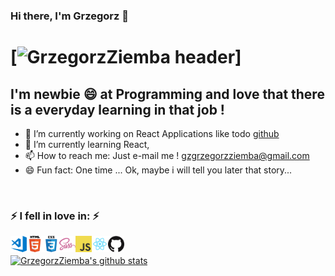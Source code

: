 ### Hi there, I'm Grzegorz  👋
# [![GrzegorzZiemba header](https://raw.githubusercontent.com/GrzegorzZiemba/GrzegorzZiemba/logo.png)]

## I'm newbie 😄 at Programming and love that there is a everyday learning in that job !
- 🔭 I’m currently working on React Applications like todo [github]
- 🌱 I’m currently learning React,
- 📫 How to reach me: Just e-mail me ! gzgrzegorzziemba@gmail.com
- 😄 Fun fact: One time ... Ok, maybe i will tell you later that story...

<br />

[github]: https://github.com/GrzegorzZiemba/ToDoAppWithLogin

### ⚡ I fell in love in:  ⚡

<img align="left" alt="Visual Studio Code" width="26px" src="https://raw.githubusercontent.com/github/explore/80688e429a7d4ef2fca1e82350fe8e3517d3494d/topics/visual-studio-code/visual-studio-code.png" />
<img align="left" alt="HTML5" width="26px" src="https://raw.githubusercontent.com/github/explore/80688e429a7d4ef2fca1e82350fe8e3517d3494d/topics/html/html.png" />
<img align="left" alt="CSS3" width="26px" src="https://raw.githubusercontent.com/github/explore/80688e429a7d4ef2fca1e82350fe8e3517d3494d/topics/css/css.png" />
<img align="left" alt="Sass" width="26px" src="https://raw.githubusercontent.com/github/explore/80688e429a7d4ef2fca1e82350fe8e3517d3494d/topics/sass/sass.png" />
<img align="left" alt="JavaScript" width="26px" src="https://raw.githubusercontent.com/github/explore/80688e429a7d4ef2fca1e82350fe8e3517d3494d/topics/javascript/javascript.png" />
<img align="left" alt="React" width="26px" src="https://raw.githubusercontent.com/github/explore/80688e429a7d4ef2fca1e82350fe8e3517d3494d/topics/react/react.png" />
<img align="left" alt="GitHub" width="26px" src="https://raw.githubusercontent.com/github/explore/78df643247d429f6cc873026c0622819ad797942/topics/github/github.png" />

<br />


[![GrzegorzZiemba's github stats](https://github-readme-stats.vercel.app/api?username=GrzegorzZiemba&show_icons=true&theme=dracula)](https://github.com/GrzegorzZiemba/github-readme-stats)


<!--
**GrzegorzZiemba/GrzegorzZiemba** is a ✨ _special_ ✨ repository because its `README.md` (this file) appears on your GitHub profile.

Here are some ideas to get you started:

- 🔭 I’m currently working on ...
- 🌱 I’m currently learning ...
- 👯 I’m looking to collaborate on ...
- 🤔 I’m looking for help with ...
- 💬 Ask me about ...
- 📫 How to reach me: ...
- 😄 Pronouns: ...
- ⚡ Fun fact: ...
-->
